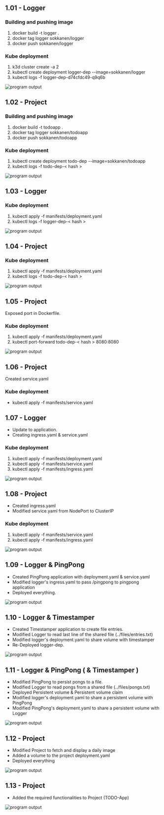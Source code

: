## 1.01 - Logger

### Building and pushing image

1. docker build -t logger .
2. docker tag logger sokkanen/logger
3. docker push sokkanen/logger

### Kube deployment

1. k3d cluster create -a 2
2. kubectl create deployment logger-dep --image=sokkanen/logger
3. kubectl logs -f logger-dep-d74cfdc49-q9q6b

![program output](output_101.png "Deployment")

## 1.02 - Project

### Building and pushing image

1. docker build -t todoapp .
2. docker tag logger sokkanen/todoapp
3. docker push sokkanen/todoapp

### Kube deployment

1. kubectl create deployment todo-dep --image=sokkanen/todoapp
2. kubectl logs -f todo-dep-< hash >

![program output](output_102.png "Deployment")

## 1.03 - Logger

### Kube deployment

1. kubectl apply -f manifests/deployment.yaml
2. kubectl logs -f logger-dep-< hash >

![program output](output_103.png "Deployment")

## 1.04 - Project

### Kube deployment

1. kubectl apply -f manifests/deployment.yaml
2. kubectl logs -f todo-dep-< hash >

![program output](output_104.png "Deployment")

## 1.05 - Project

Exposed port in Dockerfile.

### Kube deployment

1. kubectl apply -f manifests/deployment.yaml
2. kubectl port-forward todo-dep-< hash > 8080:8080

![program output](output_105.png "Deployment")

## 1.06 - Project

Created service.yaml

### Kube deployment

- kubectl apply -f manifests/service.yaml

## 1.07 - Logger

- Update to application.
- Creating ingress.yaml & service.yaml

### Kube deployment

1. kubectl apply -f manifests/deployment.yaml
2. kubectl apply -f manifests/service.yaml
3. kubectl apply -f manifests/ingress.yaml

![program output](output_107.png "Deployment")

## 1.08 - Project

- Created ingress.yaml
- Modified service.yaml from NodePort to ClusterIP

### Kube deployment

1. kubectl apply -f manifests/service.yaml
2. kubectl apply -f manifests/ingress.yaml

![program output](output_108.png "Deployment")

## 1.09 - Logger & PingPong

- Created PingPong application with deployment.yaml & service.yaml
- Modified logger's ingress.yaml to pass /pingpong to pingpong application
- Deployed everything.

![program output](output_109.png "Deployment")

## 1.10 - Logger & Timestamper

- Created Timestamper application to create file entries.
- Modified Logger to read last line of the shared file (../files/entries.txt)
- Modified logger's deployment.yaml to share volume with timestamper
- Re-Deployed logger-dep.

![program output](output_110.png "Deployment")

## 1.11 - Logger & PingPong ( & Timestamper )

- Modified PingPong to persist pongs to a file.
- Modified Logger to read pongs from a shared file (../files/pongs.txt)
- Deployed Persistent volume & Persistent volume claim
- Modified logger's deployment.yaml to share a persistent volume with PingPong
- Modified PingPong's deployment.yaml to share a persistent volume with Logger

![program output](output_111.png "Deployment")

## 1.12 - Project

- Modified Project to fetch and display a daily image
- Added a volume to the project deployment.yaml
- Deployed everything

![program output](output_112.png "Deployment")

## 1.13 - Project

- Added the required functionalities to Project (TODO-App)

![program output](output_113.png "Deployment")
